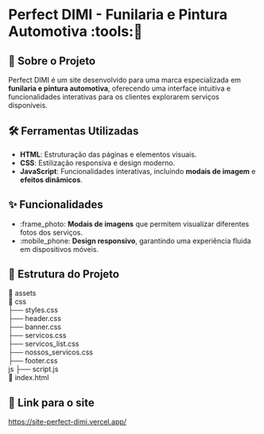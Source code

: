# Perfect DIMI - Funilaria e Pintura Automotiva :tools::red_car:  

## :pushpin: Sobre o Projeto  
Perfect DIMI é um site desenvolvido para uma marca especializada em **funilaria e pintura automotiva**, oferecendo uma interface intuitiva e funcionalidades interativas para os clientes explorarem serviços disponíveis.  

## 🛠️ Ferramentas Utilizadas  
- **HTML**: Estruturação das páginas e elementos visuais.  
- **CSS**: Estilização responsiva e design moderno.  
- **JavaScript**: Funcionalidades interativas, incluindo **modais de imagem** e **efeitos dinâmicos**.  

## :sparkles: Funcionalidades    
- :frame_photo: **Modais de imagens** que permitem visualizar diferentes fotos dos serviços.  
- :mobile_phone: **Design responsivo**, garantindo uma experiência fluida em dispositivos móveis.  
 
## :open_file_folder: Estrutura do Projeto  
:file_folder: assets 
<br/>:file_folder: css 
<br/>├── styles.css 
<br/>├── header.css 
<br/>├── banner.css 
<br/>├── servicos.css 
<br/>├── servicos_list.css 
<br/>├── nossos_servicos.css 
<br/>├── footer.css 
<br/>js ├── script.js 
<br/>:page_facing_up: index.html

## :rocket: Link para o site 
https://site-perfect-dimi.vercel.app/
